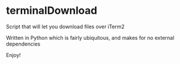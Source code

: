 # terminalDownload

Script that will let you download files over iTerm2

Written in Python which is fairly ubiquitous, and makes for no external dependencies

Enjoy!
